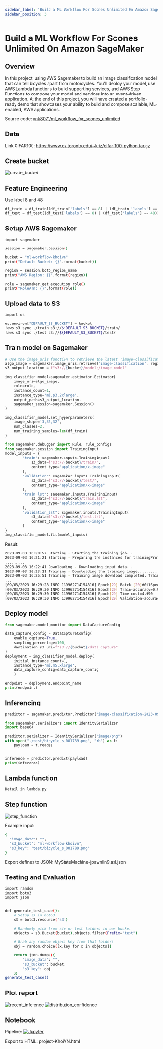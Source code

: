 ```yaml
---
sidebar_label: 'Build a ML Workflow For Scones Unlimited On Amazon SageMaker'
sidebar_position: 3
---
```


# Build a ML Workflow For Scones Unlimited On Amazon SageMaker

## Overview
In this project, using AWS Sagemaker to build an image classification model that can tell bicycles apart from motorcycles. You'll deploy your model, use AWS Lambda functions to build supporting services, and AWS Step Functions to compose your model and services into an event-driven application. At the end of this project, you will have created a portfolio-ready demo that showcases your ability to build and compose scalable, ML-enabled, AWS applications.

Source code: [vnk8071/ml_workflow_for_scones_unlimited](https://github.com/vnk8071/machine-learning-in-production/tree/main/projects/ml_workflow_for_scones_unlimited)

## Data
Link CIFAR100: https://www.cs.toronto.edu/~kriz/cifar-100-python.tar.gz

## Create bucket
![create_bucket](../../projects/ml_workflow_for_scones_unlimited/images/create_bucket_s3.png)

## Feature Engineering
Use label 8 and 48
```python
df_train = df_train[(df_train['labels'] == 8) | (df_train['labels'] == 48)]
df_test = df_test[(df_test['labels'] == 8) | (df_test['labels'] == 48)]
```

## Setup AWS Sagemaker
```bash
import sagemaker

session = sagemaker.Session()

bucket = "ml-workflow-khoivn"
print("Default Bucket: {}".format(bucket))

region = session.boto_region_name
print("AWS Region: {}".format(region))

role = sagemaker.get_execution_role()
print("RoleArn: {}".format(role))
```

## Upload data to S3
```bash
import os

os.environ["DEFAULT_S3_BUCKET"] = bucket
!aws s3 sync ./train s3://${DEFAULT_S3_BUCKET}/train/
!aws s3 sync ./test s3://${DEFAULT_S3_BUCKET}/test/
```

## Train model on Sagemaker
```python
# Use the image_uris function to retrieve the latest 'image-classification' image
algo_image = sagemaker.image_uris.retrieve('image-classification', region, version='latest')
s3_output_location = f"s3://{bucket}/models/image_model"
```

```python
img_classifier_model=sagemaker.estimator.Estimator(
    image_uri=algo_image,
    role=role,
    instance_count=1,
    instance_type='ml.p3.2xlarge',
    output_path=s3_output_location,
    sagemaker_session=sagemaker.Session()
)

img_classifier_model.set_hyperparameters(
    image_shape='3,32,32',
    num_classes=2,
    num_training_samples=len(df_train)
)
```

```python
from sagemaker.debugger import Rule, rule_configs
from sagemaker.session import TrainingInput
model_inputs = {
        "train": sagemaker.inputs.TrainingInput(
            s3_data=f"s3://{bucket}/train/",
            content_type="application/x-image"
        ),
        "validation": sagemaker.inputs.TrainingInput(
            s3_data=f"s3://{bucket}/test/",
            content_type="application/x-image"
        ),
        "train_lst": sagemaker.inputs.TrainingInput(
            s3_data=f"s3://{bucket}/train.lst",
            content_type="application/x-image"
        ),
        "validation_lst": sagemaker.inputs.TrainingInput(
            s3_data=f"s3://{bucket}/test.lst",
            content_type="application/x-image"
        )
}
img_classifier_model.fit(model_inputs)
```

Result:
```bash
2023-09-03 16:20:57 Starting - Starting the training job...
2023-09-03 16:21:21 Starting - Preparing the instances for trainingProfilerReport-1693758056: InProgress
.........
2023-09-03 16:22:41 Downloading - Downloading input data...
2023-09-03 16:23:21 Training - Downloading the training image...............
2023-09-03 16:25:51 Training - Training image download completed. Training in progress....
...
[09/03/2023 16:29:28 INFO 139962714154816] Epoch[29] Batch [20]#011Speed: 191.406 samples/sec#011accuracy=0.976190
[09/03/2023 16:29:30 INFO 139962714154816] Epoch[29] Train-accuracy=0.980847
[09/03/2023 16:29:30 INFO 139962714154816] Epoch[29] Time cost=4.990
[09/03/2023 16:29:30 INFO 139962714154816] Epoch[29] Validation-accuracy=0.802083
```

## Deploy model
```python
from sagemaker.model_monitor import DataCaptureConfig

data_capture_config = DataCaptureConfig(
    enable_capture=True,
    sampling_percentage=100,
    destination_s3_uri=f"s3://{bucket}/data_capture"
)
deployment = img_classifier_model.deploy(
    initial_instance_count=1,
    instance_type='ml.m5.xlarge',
    data_capture_config=data_capture_config
    )

endpoint = deployment.endpoint_name
print(endpoint)
```

## Inferencing
```python
predictor = sagemaker.predictor.Predictor('image-classification-2023-09-03-16-30-39-872')

from sagemaker.serializers import IdentitySerializer
import base64

predictor.serializer = IdentitySerializer("image/png")
with open("./test/bicycle_s_001789.png", "rb") as f:
    payload = f.read()


inference = predictor.predict(payload)
print(inference)
```

## Lambda function
```bash
Detail in lambda.py
```

## Step function
![step_function](../../projects/ml_workflow_for_scones_unlimited/images/step_function.png)

Example input:
```bash
{
  "image_data": "",
  "s3_bucket": "ml-workflow-khoivn",
  "s3_key": "test/bicycle_s_001789.png"
}
```

Export defines to JSON: MyStateMachine-jpawniln9.asl.json

## Testing and Evaluation
```bash
import random
import boto3
import json


def generate_test_case():
    # Setup s3 in boto3
    s3 = boto3.resource('s3')

    # Randomly pick from sfn or test folders in our bucket
    objects = s3.Bucket(bucket).objects.filter(Prefix="test")

    # Grab any random object key from that folder!
    obj = random.choice([x.key for x in objects])

    return json.dumps({
        "image_data": "",
        "s3_bucket": bucket,
        "s3_key": obj
    })
generate_test_case()
```

## Plot report
![recent_inference](../../projects/ml_workflow_for_scones_unlimited/images/recent_inference.png)
![distribution_confidence](../../projects/ml_workflow_for_scones_unlimited/images/distribution_confidence.png)

## Notebook
Pipeline: [![Jupyter](https://img.shields.io/badge/jupyter-%23FA0F.svg?style=for-the-badge&logo=jupyter&logoColor=white)](../../projects/ml_workflow_for_scones_unlimited/project-KhoiVN.ipynb)

Export to HTML: project-KhoiVN.html
